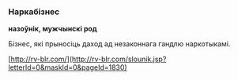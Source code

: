### Наркабізнес
**назоўнік, мужчынскі род**

Бізнес, які прыносіць даход ад незаконнага гандлю наркотыкамі.

<a rel="author">[http://rv-blr.com/](http://rv-blr.com/slounik.jsp?letterId=0&maskId=0&pageId=1830)</a>
